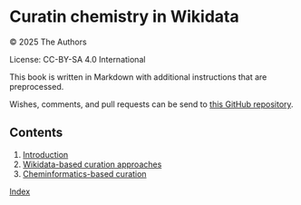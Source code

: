 # Curatin chemistry in Wikidata

© 2025 The Authors

License: CC-BY-SA 4.0 International

This book is written in Markdown with additional instructions that are preprocessed.

Wishes, comments, and pull requests can be send to
[this GitHub repository](https://github.com/BlueObelisk/wikidata-chemistry-curation).

## Contents

1. [Introduction](intro.md) <br />
2. [Wikidata-based curation approaches](sparql.md) <br />
3. [Cheminformatics-based curation](cheminf.md) <br />

[Index](indexList.md) <br />

